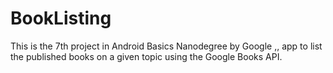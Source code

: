 # BookListing
This is the 7th project in Android Basics Nanodegree by Google ,, app to list the published books on a given topic using the Google Books API.


